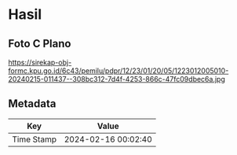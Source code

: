 # Hasil

## Foto C Plano

https://sirekap-obj-formc.kpu.go.id/6c43/pemilu/pdpr/12/23/01/20/05/1223012005010-20240215-011437--308bc312-7d4f-4253-866c-47fc09dbec6a.jpg


## Metadata

| Key        | Value               |
| ---------- | ------------------- |
| Time Stamp | 2024-02-16 00:02:40 |



